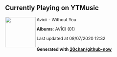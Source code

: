 ## Currently Playing on YTMusic

[<img align="left" width="100" src="https://lh3.googleusercontent.com/3DhB6mnGGpAP1T-rhRDf-snwUJsaEIAShW5DnwkUDcvHJBTT4gLDr9e9owogV10ovveu5-DuoF0E7Wls">](https://music.youtube.com/channel/UCuACQmW04T3v9Mz_1_suFYw)

Avicii - Without You

**Albums**: AVĪCI (01)

Last updated at 08/07/2020 12:32

#### Generated with [20chan/github-now](https://github.com/20chan/github-now)


<!--
**20chan/20chan** is a ✨ _special_ ✨ repository because its `README.md` (this file) appears on your GitHub profile.

Here are some ideas to get you started:

- 🔭 I’m currently working on ...
- 🌱 I’m currently learning ...
- 👯 I’m looking to collaborate on ...
- 🤔 I’m looking for help with ...
- 💬 Ask me about ...
- 📫 How to reach me: ...
- 😄 Pronouns: ...
- ⚡ Fun fact: ...
-->
